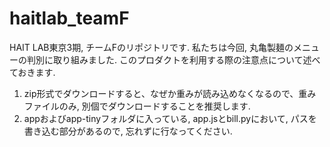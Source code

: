 # haitlab_teamF
HAIT LAB東京3期, チームFのリポジトリです.
私たちは今回, 丸亀製麺のメニューの判別に取り組みました.
このプロダクトを利用する際の注意点について述べておきます.
1. zip形式でダウンロードすると、なぜか重みが読み込めなくなるので、重みファイルのみ, 別個でダウンロードすることを推奨します.
2. appおよびapp-tinyフォルダに入っている, app.jsとbill.pyにおいて, パスを書き込む部分があるので, 忘れずに行なってください.
